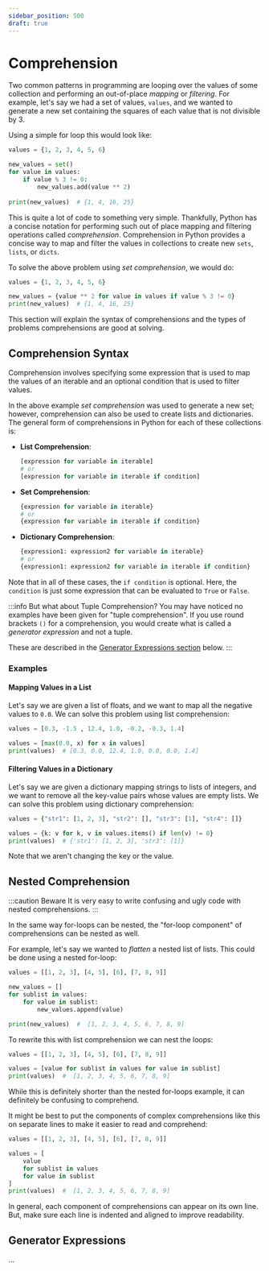 ```yaml
---
sidebar_position: 500
draft: true
---
```


# Comprehension

Two common patterns in programming are looping over the values of some
collection and performing an out-of-place _mapping_ or _filtering_.
For example, let's say we had a set of values, `values`, and we wanted to
generate a new set containing the squares of each value that is not divisible
by 3.

Using a simple for loop this would look like:

```python
values = {1, 2, 3, 4, 5, 6}

new_values = set()
for value in values:
    if value % 3 != 0:
        new_values.add(value ** 2)
        
print(new_values)  # {1, 4, 16, 25}
```

This is quite a lot of code to something very simple.
Thankfully, Python has a concise notation for performing such out of place
mapping and filtering operations called _comprehension_.
Comprehension in Python provides a concise way to map and filter the values in
collections to create new `sets`, `lists`, or `dicts`.

To solve the above problem using _set comprehension_, we would do:

```python
values = {1, 2, 3, 4, 5, 6}

new_values = {value ** 2 for value in values if value % 3 != 0}
print(new_values)  # {1, 4, 16, 25}
```

This section will explain the syntax of comprehensions and the types of
problems comprehensions are good at solving.

## Comprehension Syntax

Comprehension involves specifying some expression that is used to map the
values of an iterable and an optional condition that is used to filter values.

In the above example _set comprehension_ was used to generate a new set;
however, comprehension can also be used to create lists and dictionaries.
The general form of comprehensions in Python for each of these collections is:

- **List Comprehension**:
  ```python
  [expression for variable in iterable]
  # or
  [expression for variable in iterable if condition]
  ```
- **Set Comprehension**:
  ```python
  {expression for variable in iterable}
  # or
  {expression for variable in iterable if condition}
  ```
- **Dictionary Comprehension**:
  ```python
  {expression1: expression2 for variable in iterable}
  # or
  {expression1: expression2 for variable in iterable if condition}
  ```

Note that in all of these cases, the `if condition` is optional.
Here, the `condition` is just some expression that can be evaluated to
`True` or `False`.

:::info But what about Tuple Comprehension?
You may have noticed no examples have been given for "tuple comprehension".
If you use round brackets `()` for a comprehension, you would create what
is called a _generator expression_ and not a tuple.

These are described in the
[Generator Expressions section](#generator-expressions) below.
:::

### Examples

#### Mapping Values in a List

Let's say we are given a list of floats, and we want to map all the negative
values to `0.0`.
We can solve this problem using list comprehension:

```python
values = [0.3, -1.5 , 12.4, 1.0, -0.2, -0.3, 1.4]

values = [max(0.0, x) for x in values]
print(values)  # [0.3, 0.0, 12.4, 1.0, 0.0, 0.0, 1.4]
```

#### Filtering Values in a Dictionary

Let's say we are given a dictionary mapping strings to lists of integers,
and we want to remove all the key-value pairs whose values are empty lists.
We can solve this problem using dictionary comprehension:

```python
values = {"str1": [1, 2, 3], "str2": [], "str3": [1], "str4": []}

values = {k: v for k, v in values.items() if len(v) != 0}
print(values)  # {'str1': [1, 2, 3], 'str3': [1]}
```

Note that we aren't changing the key or the value.

## Nested Comprehension

:::caution Beware
It is very easy to write confusing and ugly code with nested comprehensions.
:::

In the same way for-loops can be nested, the "for-loop component" of
comprehensions can be nested as well.

For example, let's say we wanted to _flatten_ a nested list of lists.
This could be done using a nested for-loop:

```python
values = [[1, 2, 3], [4, 5], [6], [7, 8, 9]]

new_values = []
for sublist in values:
    for value in sublist:
        new_values.append(value)

print(new_values)  #  [1, 2, 3, 4, 5, 6, 7, 8, 9]
```

To rewrite this with list comprehension we can nest the loops:

```python
values = [[1, 2, 3], [4, 5], [6], [7, 8, 9]]

values = [value for sublist in values for value in sublist]
print(values)  #  [1, 2, 3, 4, 5, 6, 7, 8, 9]
```

While this is definitely shorter than the nested for-loops example, it can
definitely be confusing to comprehend.

It might be best to put the components of complex comprehensions like this
on separate lines to make it easier to read and comprehend:

```python
values = [[1, 2, 3], [4, 5], [6], [7, 8, 9]]

values = [
    value
    for sublist in values
    for value in sublist
]
print(values)  #  [1, 2, 3, 4, 5, 6, 7, 8, 9]
```

In general, each component of comprehensions can appear on its own line.
But, make sure each line is indented and aligned to improve readability.

## Generator Expressions

...
